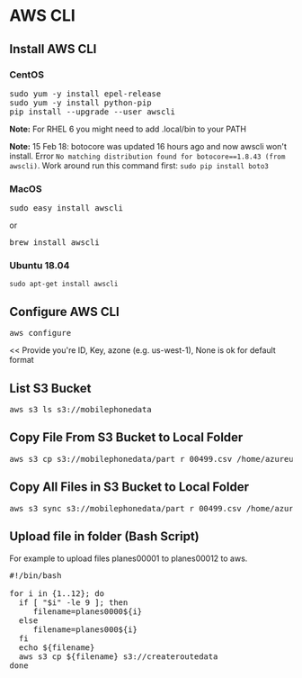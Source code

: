 # AWS CLI


## Install AWS CLI 

### CentOS
<pre>
sudo yum -y install epel-release
sudo yum -y install python-pip
pip install --upgrade --user awscli
</pre>

**Note:** For RHEL 6 you might need to add .local/bin to your PATH

**Note:** 15 Feb 18: botocore was updated 16 hours ago and now awscli won't install. Error `No matching distribution found for botocore==1.8.43 (from awscli)`.   Work around run this command first: `sudo pip install boto3`

### MacOS

<pre>
sudo easy_install awscli
</pre>

or

<pre>
brew install awscli
</pre>

### Ubuntu 18.04

```
sudo apt-get install awscli
```


## Configure AWS CLI
<pre>
aws configure
</pre>
<< Provide you're ID, Key, azone (e.g. us-west-1), None is ok for default format

## List S3 Bucket
<pre>
aws s3 ls s3://mobilephonedata
</pre>

## Copy File From S3 Bucket to Local Folder
<pre>
aws s3 cp s3://mobilephonedata/part_r_00499.csv /home/azureuser/
</pre>

## Copy All Files in S3 Bucket to Local Folder
<pre>
aws s3 sync s3://mobilephonedata/part_r_00499.csv /home/azureuser/mobilephonedata
</pre>

## Upload file in folder (Bash Script)

For example to upload files planes00001 to planes00012 to aws.

<pre>
#!/bin/bash

for i in {1..12}; do
  if [ "$i" -le 9 ]; then
     filename=planes0000${i}
  else
     filename=planes000${i}
  fi
  echo ${filename}
  aws s3 cp ${filename} s3://createroutedata
done
</pre>
